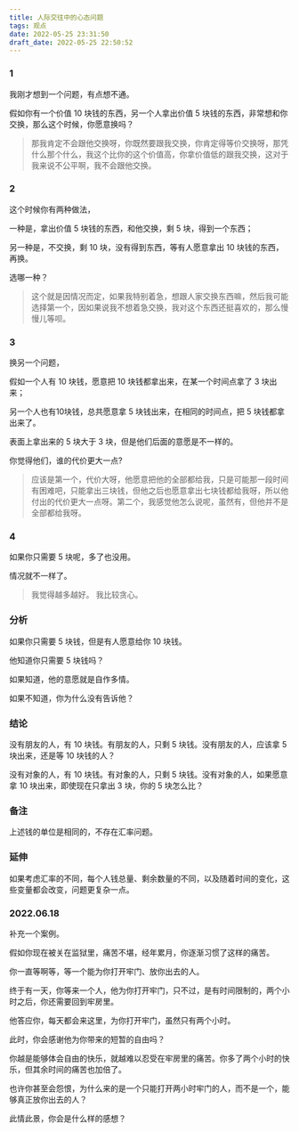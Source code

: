 ```yaml
---
title: 人际交往中的心态问题
tags: 观点
date: 2022-05-25 23:31:50
draft_date: 2022-05-25 22:50:52
---
```



### 1

我刚才想到一个问题，有点想不通。

假如你有一个价值 10 块钱的东西，另一个人拿出价值 5 块钱的东西，非常想和你交换，那么这个时候，你愿意换吗？

> 那我肯定不会跟他交换呀，你既然要跟我交换，你肯定得等价交换呀，那凭什么那个什么，我这个比你的这个价值高，你拿价值低的跟我交换，这对于我来说不公平啊，我不会跟他交换。

### 2

这个时候你有两种做法，

一种是，拿出价值 5 块钱的东西，和他交换，剩 5 块，得到一个东西；

另一种是，不交换，剩 10 块，没有得到东西，等有人愿意拿出 10 块钱的东西，再换。

选哪一种？

> 这个就是因情况而定，如果我特别着急，想跟人家交换东西嘛，然后我可能选择第一个，因如果说我不想着急交换，我对这个东西还挺喜欢的，那么慢慢儿等呗。

### 3

换另一个问题，

假如一个人有 10 块钱，愿意把 10 块钱都拿出来，在某一个时间点拿了 3 块出来；

另一个人也有10块钱，总共愿意拿 5 块钱出来，在相同的时间点，把 5 块钱都拿出来了。

表面上拿出来的 5 块大于 3 块，但是他们后面的意愿是不一样的。

你觉得他们，谁的代价更大一点?

> 应该是第一个，代价大呀，他愿意把他的全部都给我，只是可能那一段时间有困难吧，只能拿出三块钱，但他之后也愿意拿出七块钱都给我呀，所以他付出的代价更大一点呀。第二个，我感觉他怎么说呢，虽然有，但他并不是全部都给我呀。

### 4 

如果你只需要 5 块呢，多了也没用。

情况就不一样了。

> 我觉得越多越好。
> 我比较贪心。

### 分析

如果你只需要 5 块钱，但是有人愿意给你 10 块钱。

他知道你只需要 5 块钱吗？

如果知道，他的意愿就是自作多情。

如果不知道，你为什么没有告诉他？

### 结论

没有朋友的人，有 10 块钱。有朋友的人，只剩 5 块钱。没有朋友的人，应该拿 5 块出来，还是等 10 块钱的人？

没有对象的人，有 10 块钱。有对象的人，只剩 5 块钱。没有对象的人，如果愿意拿 10 块出来，即使现在只拿出 3 块，你的 5 块怎么比？

### 备注

上述钱的单位是相同的，不存在汇率问题。

### 延伸

如果考虑汇率的不同，每个人钱总量、剩余数量的不同，以及随着时间的变化，这些变量都会改变，问题更复杂一点。

### 2022.06.18

补充一个案例。

假如你现在被关在监狱里，痛苦不堪，经年累月，你逐渐习惯了这样的痛苦。

你一直等啊等，等一个能为你打开牢门、放你出去的人。

终于有一天，你等来一个人，他为你打开牢门，只不过，是有时间限制的，两个小时之后，你还需要回到牢房里。

他答应你，每天都会来这里，为你打开牢门，虽然只有两个小时。

此时，你会感谢他为你带来的短暂的自由吗？

你越是能够体会自由的快乐，就越难以忍受在牢房里的痛苦。你多了两个小时的快乐，但其余时间的痛苦也加倍了。

也许你甚至会怨恨，为什么来的是一个只能打开两小时牢门的人，而不是一个，能够真正放你出去的人？

此情此景，你会是什么样的感想？
